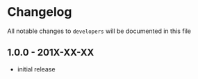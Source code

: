 # Changelog

All notable changes to `developers` will be documented in this file

## 1.0.0 - 201X-XX-XX

- initial release
